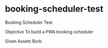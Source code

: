 # booking-scheduler-test
Booking Scheduler Test

Objective
To build a PWA booking scheduler

Given
Assets
Burb
